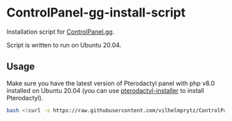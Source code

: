 # ControlPanel-gg-install-script

Installation script for [ControlPanel.gg](https://controlpanel.gg).

Script is written to run on Ubuntu 20.04.

## Usage

Make sure you have the latest version of Pterodactyl panel with php v8.0 installed on Ubuntu 20.04 (you can use [pterodactyl-installer](https://github.com/vilhelmprytz/pterodactyl-installer) to install Pterodactyl).

```bash
bash <(curl -s https://raw.githubusercontent.com/vilhelmprytz/ControlPanel-gg-install-script/master/install.sh)>
```
